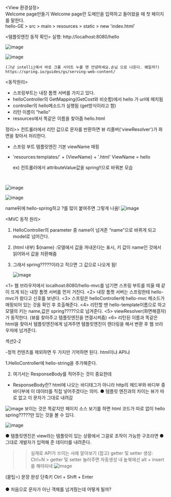 <View 환경설정>
<br/>  Welcome page만들기
Welcome page란 도메인을 입력하고 들어왔을 때 첫 페이지를 말한다.
<br/> hello-GE > src > main > resources > static > new 'index.html'

<템플릿엔진 동작 확인>
실행: http://localhost:8080/hello
  
![image](https://github.com/bestofGE/JavaSpring/assets/82525776/52476f7f-a5ab-48a6-aa4f-ea18bd65e7be)

![image](https://github.com/bestofGE/JavaSpring/assets/82525776/7536948a-b38e-4e52-9051-680fad010dec)

    (그냥 intellij에서 바로 크롬 사이트 누를 땐 안녕하세요.손님 으로 나온다. 왜일까?)
    https://spring.io/guides/gs/serving-web-content/

<동작원리>  
- 스프링부트는 내장 톰켓 서버를 가지고 있다.
- helloController의 GetMapping(GetCost와 비슷함)에서 hello 가 url에 매치됨
- controller의 hello메소드가 실행됨 (get방식이라고 함)
- 리턴 이름이 "hello"
- resources에서 똑같은 이름을 찾아줌 hello.html


정리>> 컨트롤러에서 리턴 값으로 문자를 반환하면 뷰 리졸버('viewResolver')가 화면을 찾아서 처리한다.
- 스프링 부트 템플릿엔진 기본 viewName 매핑
- 'resources:templates/' + {ViewName} + '.html'
ViewName = hello

  ex) 컨트롤러에서 attributeValue값을 spring!!으로 바꿔본 모습

  <br/>
![image](https://github.com/bestofGE/JavaSpring/assets/82525776/8ea5680d-7c1a-4b30-b21c-a41dbed69d01)

![image](https://github.com/bestofGE/JavaSpring/assets/82525776/f25c75fb-ca55-4964-9d05-b49b01e8e3bd)


name뒤에 hello-spring하고 ?를 많이 붙여주면 그렇게 나옴!
![image](https://github.com/bestofGE/JavaSpring/assets/82525776/ece75c02-6390-47d7-b939-b9dd2725751b)

<MVC 동작 원리>  

1. HelloController의 parameter 중 name이 넘겨준 “name”으로 바뀌게 되고 model로 넘어간다.
2. (html 내부) ${name} :모델에서 값을 꺼내온다는 표시, 키 값이 name인 것에서 읽어와서 값을 치환해줌
3. 그래서 spring?????이라고 적으면 그 값으로 나오게 됨!

   ![image](https://github.com/bestofGE/JavaSpring/assets/82525776/04be6e1a-67b6-40a0-b9f0-3676f21429ba)

<1> 웹 브라우저에서 localhost:8080/hello-mvc를 넘기면 스프링 부트를 띄울 때 같이 뜨게 되는 내장 톰켓 서버를 먼저 거친다.
<2> 내장 톰켓 서버는 스프링한테 hello-mvc가 왔다고 신호를 보낸다.
<3> 스프링은 helloController에 hello-mvc 메소드가 매핑되어 있는 것을 확인 후 호출해준다.
<4> 리턴할 땐 hello-template이름으로 하고 모델의 키는 name,값은 spring?????으로 넘겨준다.
<5> viewResolver(화면해결자)가 동작한다. (뷰를 찾아주고 템플릿엔진을 연결시켜줌)
<6> 리턴된 이름과 똑같은 html을 찾아서 템플릿엔진에게 넘겨주면 템플릿엔진이 렌더링을 해서 변환 후 웹 브라우저에 넘겨준다.

섹션2-2 <API>

-정적 컨텐츠를 제외하면 두 가지만 기억하면 된다. html이냐 API냐

1.HelloController에 hello-string을 추가해준다.

2. 여기서는 ResponseBody를 적어주는 것이 중요한데
- ResponseBody란? html에 나오는 바디태그가 아니라 http의 헤드부와 바디부 중 바디부에 이 데이터를 직접 넣어주겠다는 의미.
● 템플릿 엔진과의 차이는 뷰가 따로 없고 이 문자가 그대로 내려감

![image](https://github.com/bestofGE/JavaSpring/assets/82525776/e4ea6a49-96ab-40c4-8968-64f7f9349528)
보이는 것은 똑같지만 페이지 소스 보기를 하면 html 코드가 따로 없이 hello spring?????만 있는 것을 볼 수 있다. 

![image](https://github.com/bestofGE/JavaSpring/assets/82525776/4697895a-e340-4f89-b1fb-d09638a4fd0a)

● 템플릿엔진은 view라는 템플릿이 있는 상황에서 그걸로 조작이 가능한 구조라면
● 그대로 개발자가 입력해 준 데이터를 내려준다.

>> 실제로 API가 쓰이는 사례 알아보기
(참고) getter 및 setter 생성: Ctrl+N > getter 및 setter 눌러주면 자동생성
내 놑북에선 alt + insert를 해야되네
>> ![image](https://github.com/bestofGE/JavaSpring/assets/82525776/898a30df-80a7-4c1a-a13f-c239be988a98)


(꿀팁⭐) 문장 완성 단축키 Ctrl + Shift + Enter 


● 처음으로 문자가 아닌 객체를 넘겨줬는데 어떻게 될까?





